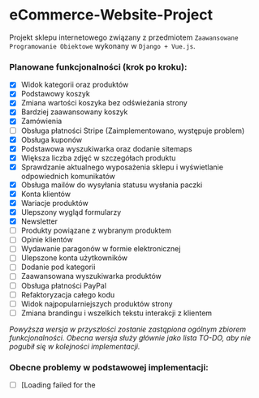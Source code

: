 # eCommerce-Website-Project

Projekt sklepu internetowego związany z przedmiotem `Zaawansowane Programowanie Obiektowe` wykonany w `Django + Vue.js`.

### Planowane funkcjonalności (krok po kroku):
- [x] Widok kategorii oraz produktów
- [x] Podstawowy koszyk
- [x] Zmiana wartości koszyka bez odświeżania strony
- [x] Bardziej zaawansowany koszyk
- [x] Zamówienia
- [ ] Obsługa płatności Stripe (Zaimplementowano, występuje problem)
- [x] Obsługa kuponów
- [x] Podstawowa wyszukiwarka oraz dodanie sitemaps
- [x] Większa liczba zdjęć w szczegółach produktu
- [x] Sprawdzanie aktualnego wyposażenia sklepu i wyświetlanie odpowiednich komunikatów
- [x] Obsługa mailów do wysyłania statusu wysłania paczki
- [x] Konta klientów
- [x] Wariacje produktów
- [x] Ulepszony wygląd formularzy
- [x] Newsletter
- [ ] Produkty powiązane z wybranym produktem
- [ ] Opinie klientów
- [ ] Wydawanie paragonów w formie elektronicznej
- [ ] Ulepszone konta użytkowników
- [ ] Dodanie pod kategorii
- [ ] Zaawansowana wyszukiwarka produktów
- [ ] Obsługa płatności PayPal
- [ ] Refaktoryzacja całego kodu
- [ ] Widok najpopularniejszych produktów strony
- [ ] Zmiana brandingu i wszelkich tekstu interakcji z klientem

*Powyższa wersja w przyszłości zostanie zastąpiona ogólnym zbiorem funkcjonalności. Obecna wersja służy głównie jako lista TO-DO, aby nie pogubił się w kolejności implementacji.*

### Obecne problemy w podstawowej implementacji:
- [ ] [Loading failed for the <script> with source “https://js.stripe.com/v3/”](https://github.com/JakubKujawa/eCommerce-Website-Project/issues/1)
